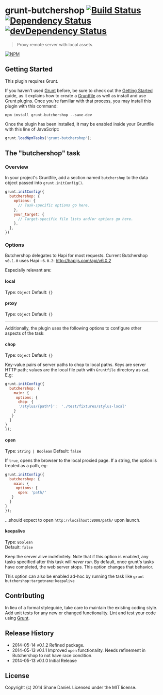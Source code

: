 # grunt-butchershop [![Build Status](https://travis-ci.org/simshanith/grunt-butchershop.svg?branch=master)](https://travis-ci.org/simshanith/grunt-butchershop) [![Dependency Status](https://david-dm.org/simshanith/grunt-butchershop.svg)](https://david-dm.org/simshanith/grunt-butchershop) [![devDependency Status](https://david-dm.org/simshanith/grunt-butchershop/dev-status.svg)](https://david-dm.org/simshanith/grunt-butchershop#info=devDependencies)

> Proxy remote server with local assets.

[![NPM](https://nodei.co/npm/grunt-butchershop.png?downloads=true&stars=true)](https://nodei.co/npm/grunt-butchershop/)

## Getting Started
This plugin requires Grunt.

If you haven't used [Grunt](http://gruntjs.com/) before, be sure to check out the [Getting Started](http://gruntjs.com/getting-started) guide, as it explains how to create a [Gruntfile](http://gruntjs.com/sample-gruntfile) as well as install and use Grunt plugins. Once you're familiar with that process, you may install this plugin with this command:

```shell
npm install grunt-butchershop --save-dev
```

Once the plugin has been installed, it may be enabled inside your Gruntfile with this line of JavaScript:

```js
grunt.loadNpmTasks('grunt-butchershop');
```

## The "butchershop" task

### Overview
In your project's Gruntfile, add a section named `butchershop` to the data object passed into `grunt.initConfig()`.

```js
grunt.initConfig({
  butchershop: {
    options: {
      // Task-specific options go here.
    },
    your_target: {
      // Target-specific file lists and/or options go here.
    },
  },
})
```

### Options

Butchershop delegates to Hapi for most requests. Current Butchershop `v0.1.0` uses Hapi `~6.0.2`:
<http://hapijs.com/api/v6.0.2>

Especially relevant are:

#### local
Type: `Object`
Default: `{}`

#### proxy
Type: `Object`
Default: `{}`

---------------------------------------

Additionally, the plugin uses the following options to configure other aspects of the task:

#### chop
Type: `Object`
Default: `{}`

Key-value pairs of server paths to chop to local paths. Keys are server HTTP path; values are the local file path with `Gruntfile` directory as `cwd`. E.g:

```js
grunt.initConfig({
  butchershop: {
    main: {
     options: {
      chop: {
      '/stylus/{path*}':  './test/fixtures/stylus-local'
    }
   }
  }
}
});
```

#### open
Type: `String | Boolean`
Default: `false`

If `true`, opens the browser to the local proxied page. If a string, the option is treated as a path, eg:

```js
grunt.initConfig({
  butchershop: {
    main: {
     options: {
      open: 'path/'
   }
  }
}
});
```
...should expect to open `http://localhost:8000/path/` upon launch.

#### keepalive
Type: `Boolean`  
Default: `false`

Keep the server alive indefinitely. Note that if this option is enabled, any tasks specified after this task will _never run_. By default, once grunt's tasks have completed, the web server stops. This option changes that behavior.

This option can also be enabled ad-hoc by running the task like `grunt butchershop:targetname:keepalive`


## Contributing
In lieu of a formal styleguide, take care to maintain the existing coding style. Add unit tests for any new or changed functionality. Lint and test your code using [Grunt](http://gruntjs.com/).

## Release History

* 2014-05-14 v0.1.2 Refined package.
* 2014-05-13 v0.1.1 Improved `open` functionality. Needs refinement in Butchershop to not have race condition.
* 2014-05-13 v0.1.0 Initial Release


## License
Copyright (c) 2014 Shane Daniel. Licensed under the MIT license.

